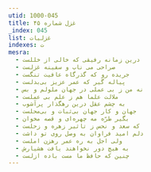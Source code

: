 ```yaml
---
utid: 1000-045
title: غزل شماره ۴۵
_index: 045
list: غزلیات
indexes: ت
mesra:
  - درین زمانه رفیقی که خالی از خللست
  - صراحی می ناب و سفینه غزلست
  - جریده رو که گذرگاه عافیت تنگست
  - پیاله گیر که عمر عزیز بی‌بدلست
  - نه من ز بی عملی در جهان ملولم و بس
  - ملالت علما هم ز علم بی عملست
  - به چشم عقل درین رهگذار پرآشوب
  - جهان و کار جهان بی‌ثبات و بی‌محلست
  - بگیر طرّه مه چهره‌ای و قصه مخوان
  - که سعد و نحس ز تاثیر زهره و زحلست
  - دلم امید فراوان به وصل روی تو داشت
  - ولی اجل به ره عمر رهزن املست
  - به هیچ دور نخواهند یافت هشیارش
  - چنین که حافظ ما مست باده ازلست
---
```

